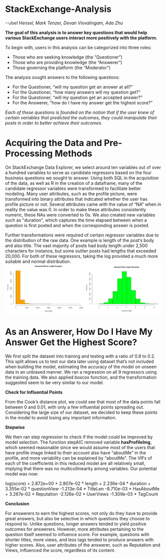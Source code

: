 # StackExchange-Analysis
*--Joel Hensel, Mark Tenzer, Devan Visvalingam, Ada Zhu*

**The goal of this analysis is to answer key questions that would help various StackExchange users interact more positively with the platform.**

To begin with, users in this analysis can be categorized into three roles: 
* Those who are seeking knowledge (the “Questioner”)
* Those who are providing knowledge (the “Answerer”)
* Those governing the platform (the “Moderator”)

The analysis sought answers to the following questions:
* For the Questioner, “will my question get an answer at all?” 
* For the Questioner, “how many answers will my question get?” 
* For the Questioner, “will my question get an accepted answer?” 
* For the Answerer, “how do I have my answer get the highest score?”

*Each of these questions is founded on the notion that if the user knew of certain variables that predicted the outcomes, they could manipulate their posts in order to better achieve their outcomes.*


# Acquiring the Data and Pre-Processing Methods
On StackExchange Data Explorer, we select around ten variables out of over a hundred variables to serve as candidate regressors based on the four business questions we sought to answer. Using both SQL in the acquisition of the data, as well as R in the creation of a dataframe, many of the candidate regressor variables were transformed to facilitate better modeling. Many user attributes, such as the profile picture, were transformed into binary attributes that indicated whether the user has profile picture or not. Several attributes came with the value of “NA” when in reality the value was 0. In order to make these attributes consistently numeric, these NAs were converted to 0s. We also created new variables such as "duration", which captures the time elapsed between when a question is first posted and when the corresponding answer is posted. 

Further transformations were required of certain regressor variables due to the distribution of the raw data. One example is length of the post’s body and also title. The vast majority of posts had body length under 2,500 characters for instance, but some outlier posts had lengths that exceeded 20,000. For both of these regressors, taking the log provided a much more suitable and normal distribution. 
![](images/length_transformation.png)

 
# As an Answerer, How Do I Have My Answer Get the Highest Score?	

We first split the dataset into training and testing with a ratio of 0.8 to 0.2. This split allows us to test our data later using dataset that’s not included when building the model, estimating the accuracy of the model on unseen data in an unbiased manner. We ran a regression on all 9 regressors using the training data. We also applied boxcox function, and the transformation suggested seem to be very similar to our model.   

**Check for Influential Points**

From the Cook’s distance plot, we could see that most of the data points fall between 0 and 0.01, with only a few influential points spreading out. Considering the large size of our dataset, we decided to keep these points in the model to avoid losing any important information.

**Stepwise**

We then ran step regression to check if the model could be improved by model selection. The function stepAIC removed variable **hasProfileImg**, which seemed reasonable since we would assume most of the users that have profile image linked to their account also have “aboutMe” in the profile, and more variability can be explained by “aboutMe”. The VIFs of each of the coefficients in this reduced model are all relatively small, implying that there was no multicollinearity among variables. Our potential model was now: 

log(score) = 2.872e+00 + 2.807e-02 * length + 2.236e-04 * duration   + 3.355e-02 * questionView 
 -1.213e-04 * TitleLen  -8.710e-03 * HasAboutMe + 3.267e-02 * Reputation 
  -2.126e-02 * UserViews  -1.309e-03 * TagCount
  
**Conclusion**  

For answerers to earn the highest scores, not only do they have to provide great answers, but also be selective in which questions they choose to respond to. Unlike questions, longer answers tended to yield positive outcomes for answerers. However, more attributes pertaining to the question itself seemed to influence score. For example, questions with shorter titles, more views, and less tags tended to produce answers with higher scores. Also, user attributes of the answerer, such as Reputation and Views, influenced the score, regardless of its content.

